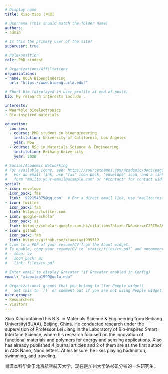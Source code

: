 ```yaml
---
# Display name
title: Xiao Xiao (肖潇)

# Username (this should match the folder name)
authors:
- admin

# Is this the primary user of the site?
superuser: true

# Role/position
role: PhD student

# Organizations/Affiliations
organizations:
- name: UCLA Bioengineering
  url: "https://www.bioeng.ucla.edu/"

# Short bio (displayed in user profile at end of posts)
bio: My research interests include .

interests:
- Wearable bioelectronics
- Bio-inspired materials

education:
  courses:
  - course: PhD student in bioengineering
    institution: University of California, Los Angeles
    year: Now
  - course: BSc in Materials Science ＆ Engineering
    institution: Beihang University
    year: 2020

# Social/Academic Networking
# For available icons, see: https://sourcethemes.com/academic/docs/page-builder/#icons
#   For an email link, use "fas" icon pack, "envelope" icon, and a link in the
#   form "mailto:your-email@example.com" or "#contact" for contact widget.
social:
- icon: envelope
  icon_pack: fas
  link: '992154379@qq.com'  # For a direct email link, use "mailto:test@example.org".
- icon: twitter
  icon_pack: fab
  link: https://twitter.com
- icon: google-scholar
  icon_pack: ai
  link: https://scholar.google.com.hk/citations?hl=zh-CN&user=rC2ECMoAAAAJ
- icon: github
  icon_pack: fab
  link: https://github.com/xiaoxiao1999319
# Link to a PDF of your resume/CV from the About widget.
# To enable, copy your resume/CV to `static/files/cv.pdf` and uncomment the lines below.
# - icon: cv
#   icon_pack: ai
#   link: files/cv.pdf

# Enter email to display Gravatar (if Gravatar enabled in Config)
email: "xiaoxiao1999@ucla.edu"

# Organizational groups that you belong to (for People widget)
#   Set this to `[]` or comment out if you are not using People widget.
user_groups:
- Researchers
- Visitors
---
```


Xiao Xiao obtained his B.S. in Materials Science & Engineering from Beihang University(BUAA), Beijing, China. He conducted research under the supervision of Professor Lei Jiang in the Laboratory of Bio-inspired Smart Interface Science, where his research focused on the innovation of functional materials and polymers for energy and sensing applications. Xiao has already published 4 journal articles and 2 of them are as the first author in ACS Nano, Nano letters. At his leisure, he likes playing badminton, swimming, and traveling.

肖潇本科毕业于北京航空航天大学，现在是加州大学洛杉矶分校的一名研究生。
